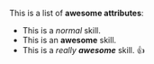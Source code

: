 This is a list of **awesome attributes**:
* This is a *normal* skill.
* This is an **awesome** skill.
* This is a *really **awesome*** skill. 👍

